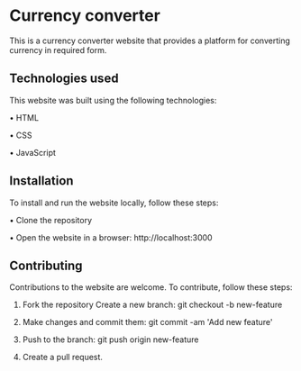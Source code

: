 # Currency converter


This is a currency converter website that provides a platform for converting currency in required form. 


## Technologies used


This website was built using the following technologies:

• HTML

• CSS

• JavaScript


## Installation


To install and run the website locally, follow these steps:

• Clone the repository

• Open the website in a browser: http://localhost:3000

## Contributing


Contributions to the website are welcome. To contribute, follow these steps:

1. Fork the repository Create a new branch: git checkout -b new-feature

2. Make changes and commit them: git commit -am 'Add new feature'

3. Push to the branch: git push origin new-feature

4. Create a pull request. 
